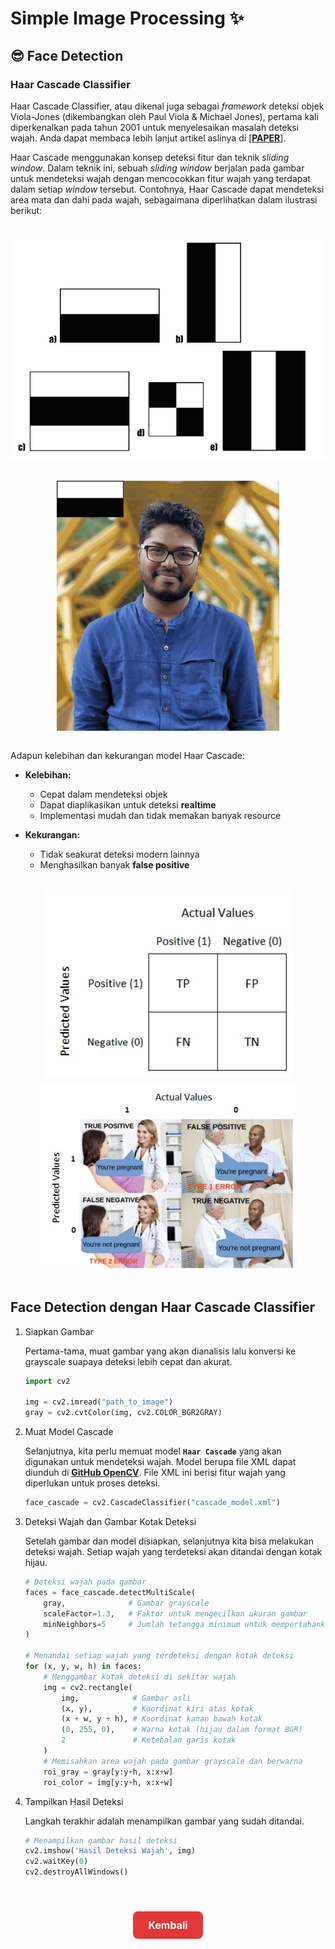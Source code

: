 # Simple Image Processing ✨

## 😎 Face Detection

### Haar Cascade Classifier

Haar Cascade Classifier, atau dikenal juga sebagai _framework_ deteksi objek Viola-Jones (dikembangkan oleh Paul Viola & Michael Jones), pertama kali diperkenalkan pada tahun 2001 untuk menyelesaikan masalah deteksi wajah. Anda dapat membaca lebih lanjut artikel aslinya di [[**PAPER**](https://www.cs.cmu.edu/~efros/courses/LBMV07/Papers/viola-cvpr-01.pdf)].

Haar Cascade menggunakan konsep deteksi fitur dan teknik _sliding window_. Dalam teknik ini, sebuah _sliding window_ berjalan pada gambar untuk mendeteksi wajah dengan mencocokkan fitur wajah yang terdapat dalam setiap _window_ tersebut. Contohnya, Haar Cascade dapat mendeteksi area mata dan dahi pada wajah, sebagaimana diperlihatkan dalam ilustrasi berikut:

<div style="display: flex; flex-wrap: wrap; justify-content: center; gap: 10px;">
    <img src="../displays/Features.png" alt="Haar Cascade Features" style="height: 400px; object-fit: contain;">
    <img src="../displays/Features_Detection.gif" alt="Haar Cascade Features Detection" style="height: 400px; object-fit: contain;">
</div>
</br>

Adapun kelebihan dan kekurangan model Haar Cascade:

- **Kelebihan:**

  - Cepat dalam mendeteksi objek
  - Dapat diaplikasikan untuk deteksi **realtime**
  - Implementasi mudah dan tidak memakan banyak resource

- **Kekurangan:**

  - Tidak seakurat deteksi modern lainnya
  - Menghasilkan banyak **false positive**

</br>
<div style="display: flex; flex-wrap: wrap; justify-content: center; gap: 10px;">
    <img src="../displays/Confussion_Matrix.png" alt="Haar Cascade Features" style="height: 300px; object-fit: contain;">
    <img src="../displays/Confussion_Matrix_Example.png" alt="Haar Cascade Features Detection" style="height: 300px; object-fit: contain;">
</div>
</br>

## Face Detection dengan Haar Cascade Classifier

1. Siapkan Gambar

   Pertama-tama, muat gambar yang akan dianalisis lalu konversi ke grayscale suapaya deteksi lebih cepat dan akurat.

   ```python
   import cv2

   img = cv2.imread("path_to_image")
   gray = cv2.cvtColor(img, cv2.COLOR_BGR2GRAY)
   ```

2. Muat Model Cascade

   Selanjutnya, kita perlu memuat model **`Haar Cascade`** yang akan digunakan untuk mendeteksi wajah. Model berupa file XML dapat diunduh di [**GitHub OpenCV**](https://github.com/opencv/opencv/tree/master/data/haarcascades). File XML ini berisi fitur wajah yang diperlukan untuk proses deteksi.

   ```python
   face_cascade = cv2.CascadeClassifier("cascade_model.xml")
   ```

3. Deteksi Wajah dan Gambar Kotak Deteksi

   Setelah gambar dan model disiapkan, selanjutnya kita bisa melakukan deteksi wajah. Setiap wajah yang terdeteksi akan ditandai dengan kotak hijau.

   ```python
   # Deteksi wajah pada gambar
   faces = face_cascade.detectMultiScale(
       gray,              # Gambar grayscale
       scaleFactor=1.3,   # Faktor untuk mengecilkan ukuran gambar
       minNeighbors=5     # Jumlah tetangga minimum untuk mempertahankan deteksi
   )

   # Menandai setiap wajah yang terdeteksi dengan kotak deteksi
   for (x, y, w, h) in faces:
       # Menggambar kotak deteksi di sekitar wajah
       img = cv2.rectangle(
           img,            # Gambar asli
           (x, y),         # Koordinat kiri atas kotak
           (x + w, y + h), # Koordinat kanan bawah kotak
           (0, 255, 0),    # Warna kotak (hijau dalam format BGR)
           2               # Ketebalan garis kotak
       )
       # Memisahkan area wajah pada gambar grayscale dan berwarna
       roi_gray = gray[y:y+h, x:x+w]
       roi_color = img[y:y+h, x:x+w]
   ```

4. Tampilkan Hasil Deteksi

   Langkah terakhir adalah menampilkan gambar yang sudah ditandai.

   ```python
   # Menampilkan gambar hasil deteksi
   cv2.imshow('Hasil Deteksi Wajah', img)
   cv2.waitKey(0)
   cv2.destroyAllWindows()
   ```

</br>

<div style="text-align: center; margin: 24px;">
  <a href="../README.md" style="
    display: inline-block;
    background-color: #e3383a;
    color: #fff;
    padding: 12px 24px;
    font-size: 16px;
    font-weight: bold;
    text-decoration: none;
    border-radius: 8px;
    transition: background-color 0.15s;
  " onmouseover="this.style.backgroundColor='#4caf50';" onmouseout="this.style.backgroundColor='#e3383a';">
    Kembali
  </a>
</div>
